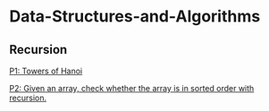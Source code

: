 # Data-Structures-and-Algorithms

## Recursion
[P1: Towers of Hanoi](Recursion/towersOfHanoi.java)

[P2: Given an array, check whether the array is in sorted order with recursion.](Recursion/sortedArray.java) 
